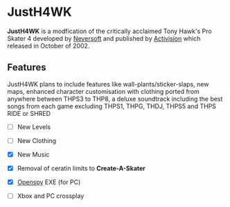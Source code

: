 # JustH4WK
**JustH4WK** is a modfication of the critically acclaimed Tony Hawk's Pro Skater 4 developed by <a href="https://en.wikipedia.org/wiki/Neversoft" target="_blank">Neversoft</a> and published by <a href="https://en.wikipedia.org/wiki/Activision" target="_blank">Activision</a> which released in October of 2002.


## Features
JustH4WK plans to include features like wall-plants/sticker-slaps, new maps, enhanced character customisation with clothing ported from anywhere between THPS3 to THP8, a deluxe soundtrack including the best songs from each game excluding THPS1, THPG, THDJ, THPS5 and THPS RIDE or SHRED


- [ ] New Levels
- [ ] New Clothing
- [x] New Music
- [x] Removal of ceratin limits to **Create-A-Skater**
- [x] <a href="http://beta.openspy.net/en/" target="_blank">Openspy</a> EXE (for PC)
- [ ] Xbox and PC crossplay

